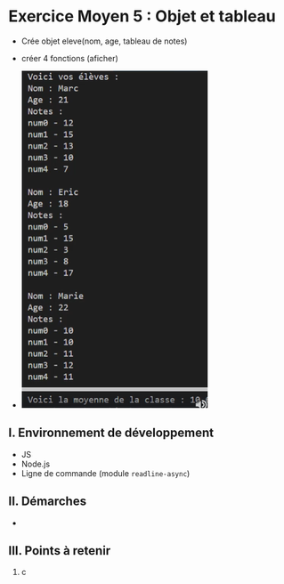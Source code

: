 # Exercice Moyen 5 : Objet et tableau

- Crée objet eleve(nom, age, tableau de notes)
- créer 4 fonctions (aficher)
  
- ![capture exo5](ex5.png)

## I. Environnement de développement

* JS
* Node.js
* Ligne de commande (module `readline-async`)

## II. Démarches
- 


## III. Points à retenir

1. c